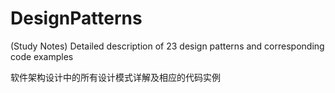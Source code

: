 # DesignPatterns
(Study Notes)
Detailed description of 23 design patterns and corresponding code examples

软件架构设计中的所有设计模式详解及相应的代码实例
